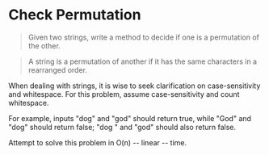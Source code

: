 # Check Permutation

> Given two strings, write a method to decide if one is a permutation of the other.

> A string is a permutation of another if it has the same characters in a rearranged order.

When dealing with strings, it is wise to seek clarification on case-sensitivity and whitespace. For this problem, assume case-sensitivity and count whitespace. 

For example, inputs "dog" and "god" should return true, while "God" and "dog" should return false; "dog " and "god" should also return false.

Attempt to solve this problem in O(n) -- linear -- time.

